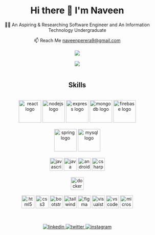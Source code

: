 <div align="center">
  <h1>Hi there 👋 I'm Naveen</h1>

👨‍💻  An Aspiring & Researching Software Engineer and An Information Technology Undergraduate
  
📫 Reach Me
[naveenperera9@gmail.com](mailto:naveenperera9@gmail.com)
</br>
</br>
<img src="https://github-readme-stats-sigma-five.vercel.app/api?username=nveen9&show_icons=true&theme=gruvbox"/> 
</br>
</br>
<img src="https://github-readme-stats-sigma-five.vercel.app/api/top-langs/?username=nveen9&layout=compact&langs_count=8&theme=gruvbox"/> 
</br>
</br>
</div>

<div align="center">
  
## Skills
  
</br>
<a margin="10" href="https://reactjs.org" target="_blank"><img margin="10px" height="70" src="https://cdn.jsdelivr.net/gh/devicons/devicon/icons/react/react-original.svg" alt="react logo"  /></a>
<a margin="10" href="https://nodejs.org/en/" target="_blank"><img margin="10px" height="70" src="https://cdn.jsdelivr.net/gh/devicons/devicon/icons/nodejs/nodejs-original.svg" alt="nodejs logo"  /></a>
<a margin="10" href="https://expressjs.com/" target="_blank"><img margin="10px" height="70" src="https://cdn.jsdelivr.net/gh/devicons/devicon/icons/express/express-original.svg" alt="express logo"  /></a>
<a margin="10" href="https://www.mongodb.com/" target="_blank"><img margin="10px" height="70" src="https://cdn.jsdelivr.net/gh/devicons/devicon/icons/mongodb/mongodb-original.svg" alt="mongodb logo"  /></a>
<a margin="10" href="https://firebase.google.com" target="_blank"><img margin="10px" height="70" src="https://cdn.jsdelivr.net/gh/devicons/devicon/icons/firebase/firebase-plain.svg" alt="firebase logo"  /></a>
</br>
</br>
<a margin="10" href="https://spring.io/projects/spring-boot" target="_blank"><img margin="10px" height="70" src="https://cdn.jsdelivr.net/gh/devicons/devicon/icons/spring/spring-original.svg" alt="spring logo"  /></a>
<a margin="10" href="https://www.mysql.com/" target="_blank"><img margin="10px" height="70" src="https://cdn.jsdelivr.net/gh/devicons/devicon/icons/mysql/mysql-original.svg" alt="mysql logo"  /></a>
</br>
</br>
<a margin="10" href="https://developer.mozilla.org/en-US/docs/Web/JavaScript" target="_blank"><img margin="10px" height="40" src="https://cdn.jsdelivr.net/gh/devicons/devicon/icons/javascript/javascript-original.svg" alt="javascript logo"  /></a>
<a margin="10" href="https://www.oracle.com/java/" target="_blank"><img margin="10px" height="40" src="https://cdn.jsdelivr.net/gh/devicons/devicon/icons/java/java-original.svg" alt="java logo"  /></a>
<a margin="10" href="https://developer.android.com/studio/intro" target="_blank"><img margin="10px" height="40" src="https://cdn.jsdelivr.net/gh/devicons/devicon/icons/androidstudio/androidstudio-original.svg" alt="androidstudio logo"  /></a>
<a margin="10" href="https://learn.microsoft.com/en-us/dotnet/csharp/" target="_blank"><img margin="10px" height="40" src="https://cdn.jsdelivr.net/gh/devicons/devicon/icons/csharp/csharp-original.svg" alt="csharp logo"  /></a>
</br>
</br>
<a margin="10" href="https://www.docker.com/" target="_blank"><img margin="10px" height="40" src="https://www.docker.com/wp-content/uploads/2022/03/horizontal-logo-monochromatic-white.png" alt="docker logo"  /></a>
</br>
</br>
<a margin="10" href="https://developer.mozilla.org/en-US/docs/Web/HTML" target="_blank"><img margin="10px" height="40" src="https://cdn.jsdelivr.net/gh/devicons/devicon/icons/html5/html5-original.svg" alt="html5 logo"  /></a>
<a margin="10" href="https://developer.mozilla.org/en-US/docs/Web/CSS" target="_blank"><img margin="10px" height="40" src="https://cdn.jsdelivr.net/gh/devicons/devicon/icons/css3/css3-original.svg" alt="css3 logo"  /></a>
<a margin="10" href="https://getbootstrap.com" target="_blank"><img margin="10px" height="40" src="https://cdn.jsdelivr.net/gh/devicons/devicon/icons/bootstrap/bootstrap-original.svg" alt="bootstrap logo"  /></a>
<a margin="10" href="https://tailwindcss.com/" target="_blank"><img margin="10px" height="40" src="https://cdn.jsdelivr.net/gh/devicons/devicon/icons/tailwindcss/tailwindcss-plain.svg" alt="tailwindcss logo"  /></a>
<a margin="10" href="https://figma.com" target="_blank"><img margin="10px" height="40" src="https://cdn.jsdelivr.net/gh/devicons/devicon/icons/figma/figma-original.svg" alt="figma logo"  /></a>
<a margin="10" href="https://visualstudio.microsoft.com/" target="_blank"><img margin="10px" height="40" src="https://cdn.jsdelivr.net/gh/devicons/devicon/icons/visualstudio/visualstudio-plain.svg" alt="visualstudio logo"  /></a>
<a margin="10" href="https://code.visualstudio.com/" target="_blank"><img margin="10px" height="40" src="https://cdn.jsdelivr.net/gh/devicons/devicon/icons/vscode/vscode-original.svg" alt="vscode logo"  /></a>
<a margin="10" href="https://www.microsoft.com/en-us/sql-server/" target="_blank"><img margin="10px" height="40" src="https://cdn.jsdelivr.net/gh/devicons/devicon/icons/microsoftsqlserver/microsoftsqlserver-plain.svg" alt="microsoftsqlserver logo"  /></a>
</br>

## 
<br />

<a href="https://linkedin.com/in/perera-naveen/" target="_blank">
<img src=https://img.shields.io/badge/linkedin-%2300acee.svg?color=405DE6&style=for-the-badge&logo=linkedin&logoColor=white alt=linkedin style="margin-bottom: 5px;" />
</a>

<a href="https://www.facebook.com/naveen.perera99" target="_blank">
<img src=https://img.shields.io/badge/facebook-%2300acee.svg?color=1DA1F2&style=for-the-badge&logo=facebook&logoColor=white alt=twitter style="margin-bottom: 5px;" />
</a>

<a href="https://www.instagram.com/s.c.r.o.ll/" target="_blank">
<img src=https://img.shields.io/badge/instagram-%ff5851db.svg?color=C13584&style=for-the-badge&logo=instagram&logoColor=white alt=instagram style="margin-bottom: 5px;" />
</a>
</div>
